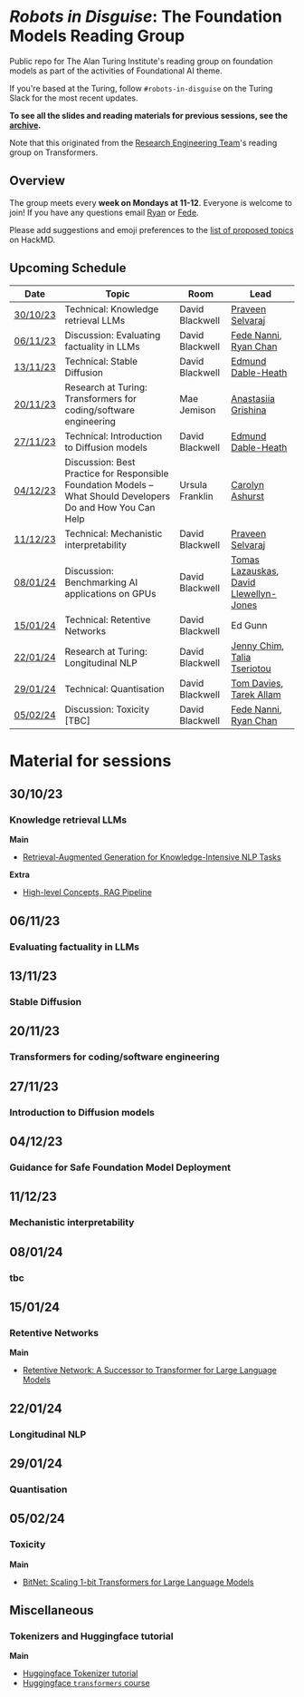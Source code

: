 # _Robots in Disguise_: The Foundation Models Reading Group

Public repo for The Alan Turing Institute's reading group on foundation models as part of the activities of Foundational AI theme.

If you're based at the Turing, follow `#robots-in-disguise` on the Turing Slack for the most recent updates.

**To see all the slides and reading materials for previous sessions, see the [archive](PREVIOUS.md).**

Note that this originated from the [Research Engineering Team](https://www.turing.ac.uk/research-engineering)'s reading group on Transformers.

## Overview

The group meets every <b>week on Mondays at 11-12</b>. Everyone is welcome to join! If you have any questions email [Ryan](mailto:rchan@turing.ac.uk) or [Fede](mailto:fnanni@turing.ac.uk).

Please add suggestions and emoji preferences to the [list of proposed topics](https://hackmd.io/4zHl_1G6Se-yumHTN48dqg?both) on HackMD.

## Upcoming Schedule

|Date | Topic | Room | Lead |
| --- | ----- | ---- | ---- |
| [30/10/23](#301023) | Technical: Knowledge retrieval LLMs | David Blackwell | [Praveen Selvaraj](https://github.com/pravsels) |
| [06/11/23](#061123) | Discussion: Evaluating factuality in LLMs | David Blackwell | [Fede Nanni](https://github.com/fedenanni), [Ryan Chan](https://github.com/rchan26) |
| [13/11/23](#131123) | Technical: Stable Diffusion | David Blackwell | [Edmund Dable-Heath](https://github.com/eddableheath) |
| [20/11/23](#201123) | Research at Turing: Transformers for coding/software engineering | Mae Jemison | [Anastasiia Grishina](https://www.turing.ac.uk/people/enrichment-students/anastasiia-grishina) |
| [27/11/23](#271123) | Technical: Introduction to Diffusion models | David Blackwell | [Edmund Dable-Heath](https://github.com/eddableheath) |
| [04/12/23](#041223) | Discussion: Best Practice for Responsible Foundation Models – What Should Developers Do and How You Can Help | Ursula Franklin | [Carolyn Ashurst](https://www.turing.ac.uk/people/turing-research-fellows/carolyn-ashurst) |
| [11/12/23](#111223) | Technical: Mechanistic interpretability | David Blackwell | [Praveen Selvaraj](https://github.com/pravsels) |
| [08/01/24](#080124) | Discussion: Benchmarking AI applications on GPUs | David Blackwell | [Tomas Lazauskas](https://github.com/tomaslaz), [David Llewellyn-Jones](https://github.com/llewelld) |
| [15/01/24](#150124) | Technical: Retentive Networks | David Blackwell | Ed Gunn |
| [22/01/24](#220124) | Research at Turing: Longitudinal NLP | David Blackwell | [Jenny Chim](https://j-chim.github.io/), [Talia Tseriotou](https://github.com/ttseriotou) |
| [29/01/24](#290124) | Technical: Quantisation | David Blackwell | [Tom Davies](tomogwen), [Tarek Allam](https://tallamjr.github.io/) |
| [05/02/24](#050224) | Discussion: Toxicity [TBC] | David Blackwell | [Fede Nanni](https://github.com/fedenanni), [Ryan Chan](https://github.com/rchan26) |

# Material for sessions

## 30/10/23
### Knowledge retrieval LLMs

**Main**
- [Retrieval-Augmented Generation for Knowledge-Intensive NLP Tasks](https://arxiv.org/abs/2005.11401)

**Extra**
- [High-level Concepts, RAG Pipeline](https://docs.llamaindex.ai/en/latest/getting_started/concepts.html)

## 06/11/23
### Evaluating factuality in LLMs

## 13/11/23
### Stable Diffusion

## 20/11/23
### Transformers for coding/software engineering

## 27/11/23
### Introduction to Diffusion models

## 04/12/23
### Guidance for Safe Foundation Model Deployment

## 11/12/23
### Mechanistic interpretability

## 08/01/24
### tbc

## 15/01/24
### Retentive Networks

**Main**
- [Retentive Network: A Successor to Transformer for Large Language Models](https://arxiv.org/abs/2307.08621)

## 22/01/24
### Longitudinal NLP

## 29/01/24
### Quantisation

## 05/02/24
### Toxicity

**Main**
- [BitNet: Scaling 1-bit Transformers for Large Language Models](https://arxiv.org/abs/2310.11453)

## Miscellaneous

### Tokenizers and Huggingface tutorial

**Main**
- [Huggingface Tokenizer tutorial](https://huggingface.co/learn/nlp-course/chapter2/4?fw=pt)
- [Huggingface `transformers` course](https://huggingface.co/learn/nlp-course/chapter2/1?fw=pt)
